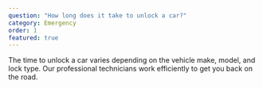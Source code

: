 ```yaml
---
question: "How long does it take to unlock a car?"
category: Emergency
order: 1
featured: true
---
```


The time to unlock a car varies depending on the vehicle make, model, and lock type. Our professional technicians work efficiently to get you back on the road.
